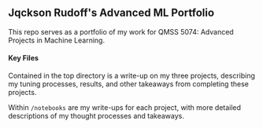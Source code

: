 ## Jqckson Rudoff's Advanced ML Portfolio

This repo serves as a portfolio of my work for QMSS 5074: Advanced Projects in Machine Learning. 

#### Key Files

Contained in the top directory is a write-up on my three projects, describing my tuning processes, results, and other takeaways from completing these projects. 

Within `/notebooks` are my write-ups for each project, with more detailed descriptions of my thought processes and takeaways. 
